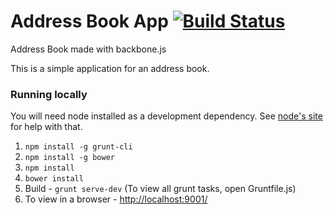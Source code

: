 Address Book App [![Build Status](https://travis-ci.org/vladakilov/address-book.svg?branch=master)](https://travis-ci.org/vladakilov/address-book)
================

Address Book made with backbone.js

This is a simple application for an address book.

### Running locally

You will need node installed as a development dependency. See
[node's site](http://nodejs.org/) for help with that.

1. `npm install -g grunt-cli`
3. `npm install -g bower`
4. `npm install`
5. `bower install` 
6. Build - `grunt serve-dev` (To view all grunt tasks, open Gruntfile.js)
7. To view in a browser - [http://localhost:9001/](http://localhost:9001)
